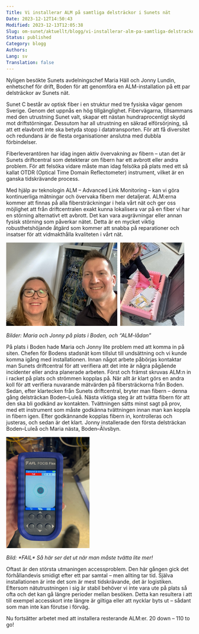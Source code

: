 ```yaml
---
Title: Vi installerar ALM på samtliga delsträckor i Sunets nät
Date: 2023-12-12T14:50:43
Modified: 2023-12-13T12:05:38
Slug: om-sunet/aktuellt/blogg/vi-installerar-alm-pa-samtliga-delstrackor-i-sunets-nat
Status: published
Category: blogg
Authors: 
Lang: sv
Translation: false
---
```


Nyligen besökte Sunets avdelningschef Maria Häll och Jonny Lundin, enhetschef för drift, Boden för att genomföra en ALM-installation på ett par delsträckor av Sunets nät.


Sunet C består av optisk fiber i en struktur med tre fysiska vägar genom Sverige. Genom det uppnås en hög tillgänglighet. Fibervägarna, tillsammans med den utrustning Sunet valt, skapar ett nästan hundraprocentigt skydd mot driftstörningar. Dessutom har all utrustning en säkrad elförsörjning, så att ett elavbrott inte ska betyda stopp i datatransporten. För att få diversitet och redundans är de flesta organisationer anslutna med dubbla förbindelser.


Fiberleverantören har idag ingen aktiv övervakning av fibern – utan det är Sunets driftcentral som detekterar om fibern har ett avbrott eller andra problem. För att felsöka vidare måste man idag felsöka på plats med ett så kallat OTDR (Optical Time Domain Reflectometer) instrument, vilket är en ganska tidskrävande process.


Med hjälp av teknologin ALM – Advanced Link Monitoring – kan vi göra kontinuerliga mätningar och övervaka fibern mer detaljerat. ALM:erna kommer att finnas på alla fibersträckningar i hela vårt nät och ger oss möjlighet att från driftcentralen exakt kunna lokalisera var på en fiber vi har en störning alternativt ett avbrott. Det kan vara avgrävningar eller annan fysisk störning som påverkar nätet. Detta är en mycket viktig robusthetshöjande åtgärd som kommer att snabba på reparationer och insatser för att vidmakthålla kvaliteten i vårt nät.


![Maria och Jonny leendes framför racket](/wp-content/uploads/2023/12/Maria-och-Jonny.jpg)  ![Maria plockar bland innehållet i en låda](/wp-content/uploads/2023/12/ALM-box.jpg)  

*Bilder: Maria och Jonny på plats i Boden, och “ALM-lådan”*


På plats i Boden hade Maria och Jonny lite problem med att komma in på siten. Chefen för Bodens stadsnät kom tillslut till undsättning och vi kunde komma igång med installationen. Innan något arbete påbörjas kontaktar man Sunets driftcentral för att verifiera att det inte är några pågående incidenter eller andra planerade arbeten. Först och främst skruvas ALM:n in i racket på plats och strömmen kopplas på. När allt är klart görs en andra koll för att verifiera nuvarande mätvärden på fibersträckorna från Boden. Sedan, efter klartecken från Sunets driftcentral, bryter man fibern – denna gång delsträckan Boden–Luleå. Nästa viktiga steg är att tvätta fibern för att den ska bli godkänd av kontakten. Tvättningen sätts minst sagt på prov, med ett instrument som måste godkänna tvättningen innan man kan koppla in fibern igen. Efter godkännande kopplas fibern in, kontrolleras och justeras, och sedan är det klart. Jonny installerade den första delsträckan Boden–Luleå och Maria nästa, Boden–Älvsbyn.


![Instrument som mäter hur bra man tvättat fibern. Instrumentet meddelar "fail".](/wp-content/uploads/2023/12/Fail.png)  

*Bild: \*FAIL\* Så här ser det ut när man måste tvätta lite mer!*


Oftast är den största utmaningen accessproblem. Den här gången gick det förhållandevis smidigt efter ett par samtal – men allting tar tid. Själva installationen är inte det som är mest tidskrävande, det är logistiken. Eftersom nätutrustningen i sig är stabil behöver vi inte vara ute på plats så ofta och det kan gå längre perioder mellan besöken. Detta kan resultera i att till exempel accesskort inte längre är giltiga eller att nycklar byts ut – sådant som man inte kan förutse i förväg.


Nu fortsätter arbetet med att installera resterande ALM:er. 20 down – 110 to go!


